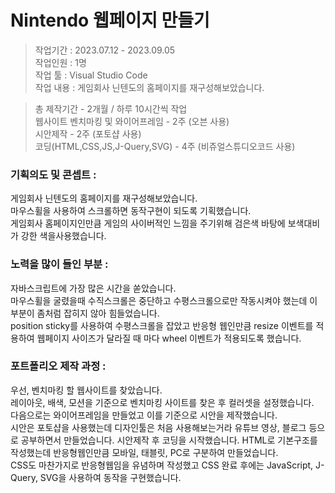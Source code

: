 # Nintendo 웹페이지 만들기

> 작업기간 : 2023.07.12 - 2023.09.05  
> 작업인원 : 1명  
> 작업 툴 : Visual Studio Code  
> 작업 내용 : 게임회사 닌텐도의 홈페이지를 재구성해보았습니다.

> 총 제작기간 - 2개월 / 하루 10시간씩 작업  
> 웹사이트 벤치마킹 및 와이어프레임 - 2주 (오븐 사용)  
> 시안제작 - 2주 (포토샵 사용)  
> 코딩(HTML,CSS,JS,J-Query,SVG) - 4주 (비쥬얼스튜디오코드 사용)  

### 기획의도 및 콘셉트 :
게임회사 닌텐도의 홈페이지를 재구성해보았습니다.  
마우스휠을 사용하여 스크롤하면 동작구현이 되도록 기획했습니다.  
게임회사 홈페이지인만큼 게임의 사이버적인 느낌을 주기위해 검은색 바탕에 보색대비가 강한 색을사용했습니다.  

### 노력을 많이 들인 부분 :
자바스크립트에 가장 많은 시간을 쏟았습니다.  
마우스휠을 굴렸을때 수직스크롤은 중단하고 수평스크롤으로만 작동시켜야 했는데 이 부분이 좀처럼 잡히지 않아 힘들었습니다.  
position sticky를 사용하여 수평스크롤을 잡았고 반응형 웹인만큼 resize 이벤트를 적용하여 웹페이지 사이즈가 달라질 때 마다 wheel 이벤트가 적용되도록 했습니다.  

### 포트폴리오 제작 과정 :
우선, 벤치마킹 할 웹사이트를 찾았습니다.  
레이아웃, 배색, 모션을 기준으로 벤치마킹 사이트를 찾은 후 컬러셋을 설정했습니다.   
다음으로는 와이어프레임을 만들었고 이를 기준으로 시안을 제작했습니다.  
시안은 포토샵을 사용했는데 디자인툴은 처음 사용해보는거라 유튜브 영상, 블로그 등으로 공부하면서 만들었습니다. 
시안제작 후 코딩을 시작했습니다. HTML로 기본구조를 작성했는데 반응형웹인만큼 모바일, 태블릿, PC로 구분하여 만들었습니다.  
CSS도 마찬가지로 반응형웹임을 유념하며 작성했고 CSS 완료 후에는 JavaScript, J-Query, SVG을 사용하여 동작을 구현했습니다.

